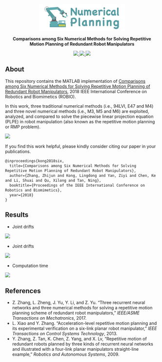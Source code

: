 <br />
<p align="center">
  <img src="image/numerical.png" alt="logo" width="280" height="88">

  <p align="center">
  <strong>Comparisons among Six Numerical Methods for Solving Repetitive Motion Planning of Redundant Robot Manipulators</strong>
  </p>
</p>

<p align="center">
  <a href="https://github.com/ldkong1205/numerical-planning/blob/master/Conference_ROBIO2018.pdf">
    <img src="https://img.shields.io/badge/Paper-%F0%9F%93%83-blue">
  </a>
  <a href="">
    <img src="https://img.shields.io/badge/Slides-%F0%9F%8E%AC-green">
  </a>
  <a href="">
    <img src="https://img.shields.io/badge/%E4%B8%AD%E8%AF%91%E7%89%88-%F0%9F%90%BC-red">
  </a>
</p>

## About
This repository contains the MATLAB implementation of <a href="https://ieeexplore.ieee.org/document/8665072">Comparisons among Six Numerical Methods for Solving Repetitive Motion Planning of Redundant Robot Manipulators</a>, 2018 IEEE International Conference on Robotics and Biomimetics (ROBIO).

In this work, three traditional numerical methods (i.e., 94LVI, E47 and M4) and three novel numerical methods (i.e., M3, M5 and M6) are exploited, analyzed, and compared to solve the piecewise linear projection equation (PLPE) in robot manipulation (also known as the repetitive motion planning or RMP problem).

<img src="https://github.com/ldkong1205/numerical-planning/blob/master/image/simulation.png">

If you find this work helpful, please kindly consider citing our paper in your publications.

```
@inproceedings{kong2018six,
  title={Comparisons among Six Numerical Methods for Solving Repetitive Motion Planning of Redundant Robot Manipulators},
  author={Zhang, Zhijun and Kong, Lingdong and Yan, Ziyi and Chen, Ke and Li, Shuai and Qu, Xilong and Tan, Ning},
  booktitle={Proceedings of the IEEE International Conference on Robotics and Biomimetics},
  year={2018}
}
```

## Results

- Joint drifts
<img src="https://github.com/ldkong1205/numerical-planning/blob/master/image/table01.png">

- Joint drifts
<img src="https://github.com/ldkong1205/numerical-planning/blob/master/image/table02.png">

- Computation time
<img src="https://github.com/ldkong1205/numerical-planning/blob/master/image/table03.png">

## References

* Z. Zhang, L. Zheng, J. Yu, Y. Li, and Z. Yu. “Three recurrent neural networks and three numerical methods for solving a repetitive motion planning scheme of redundant robot manipulators,” *IEEE/ASME Transactions on Mechatronics*, 2017.
* L. Xiao and Y. Zhang. “Acceleration-level repetitive motion planning and its experimental verification on a six-link planar robot manipulator,” *IEEE Transactions on Control Systems Technology*, 2013.
* Y. Zhang, Z. Tan, K. Chen, Z. Yang, and X. Lv, “Repetitive motion of redundant robots planned by three kinds of recurrent neural networks and illustrated with a four-link planar manipulators straight-line example,” *Robotics and Autonomous Systems*, 2009.

